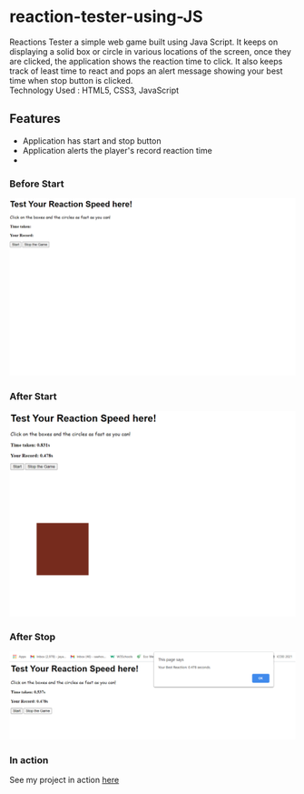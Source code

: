 # reaction-tester-using-JS

Reactions Tester a simple web game built using Java Script. It keeps on displaying a solid box or circle in various locations of the screen, once they are clicked, the application shows the reaction time to click. It also keeps track of least time to react and pops an alert message showing your best time when stop button is clicked.
<br>
Technology Used : HTML5, CSS3, JavaScript

<h2>Features</h2>
<ul>
  <li> Application has start and stop button </li>
  <li> Application alerts the player's record reaction time <li>
</ul>

<h3> Before Start </h3>

   <img src="/images/jsp1.png" alt="before start image" >

<h3> After Start </h3>
  
   <img src="/images/jsp2.png" alt="after start image" >

<h3> After Stop </h3>

   <img src="/images/jsp3.png" alt="after stop image" >
   
<h3>In action </h3>

<p>See my project in action <a href = "http://jayasampathwebhosting-com.stackstaging.com/projects/reaction-tester/" > here</a></p>
